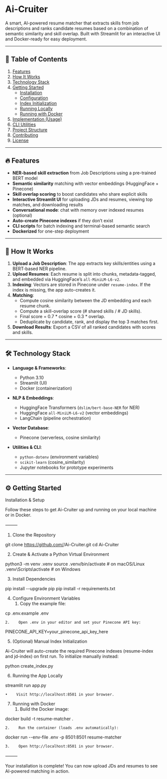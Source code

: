 # Ai-Cruiter

A smart, AI-powered resume matcher that extracts skills from job descriptions and ranks candidate resumes based on a combination of semantic similarity and skill overlap. Built with Streamlit for an interactive UI and Docker-ready for easy deployment.

---

## 🚀 Table of Contents

1. [Features](#features)  
2. [How It Works](#how-it-works)  
3. [Technology Stack](#technology-stack)  
4. [Getting Started](#getting-started)  
   - [Installation](#installation)  
   - [Configuration](#configuration)  
   - [Index Initialization](#index-initialization)  
   - [Running Locally](#running-locally)  
   - [Running with Docker](#running-with-docker)  
5. [Implementation (Usage)](#implementation-usage)  
6. [CLI Utilities](#cli-utilities)  
7. [Project Structure](#project-structure)  
8. [Contributing](#contributing)  
9. [License](#license)  

---

## 🔥 Features

- **NER-based skill extraction** from Job Descriptions using a pre-trained BERT model  
- **Semantic similarity** matching with vector embeddings (HuggingFace + Pinecone)  
- **Skill overlap scoring** to boost candidates who share explicit skills  
- **Interactive Streamlit UI** for uploading JDs and resumes, viewing top matches, and downloading results  
- **Conversational mode**: chat with memory over indexed resumes (optional)  
- **Auto-create Pinecone indexes** if they don’t exist  
- **CLI scripts** for batch indexing and terminal-based semantic search  
- **Dockerized** for one-step deployment  

---

## 🧠 How It Works

1. **Upload a Job Description**: The app extracts key skills/entities using a BERT-based NER pipeline.  
2. **Upload Resumes**: Each resume is split into chunks, metadata-tagged, and embedded via HuggingFace’s `all-MiniLM-L6-v2`.  
3. **Indexing**: Vectors are stored in Pinecone under `resume-index`. If the index is missing, the app auto-creates it.  
4. **Matching**:  
   - Compute cosine similarity between the JD embedding and each resume chunk.  
   - Compute a skill-overlap score (# shared skills / # JD skills).  
   - Final score = 0.7 * cosine + 0.3 * overlap.  
   - Deduplicate by candidate, rank, and display the top 3 matches first.  
5. **Download Results**: Export a CSV of all ranked candidates with scores and skills.  

---

## 🛠 Technology Stack

- **Language & Frameworks**:  
  - Python 3.10  
  - Streamlit (UI)  
  - Docker (containerization)

- **NLP & Embeddings**:  
  - HuggingFace Transformers (`dslim/bert-base-NER` for NER)  
  - HuggingFace `all-MiniLM-L6-v2` (vector embeddings)  
  - LangChain (pipeline orchestration)

- **Vector Database**:  
  - Pinecone (serverless, cosine similarity)

- **Utilities & CLI**:  
  - `python-dotenv` (environment variables)  
  - `scikit-learn` (cosine_similarity)  
  - Jupyter notebooks for prototype experiments  

---

## ⚙️ Getting Started

Installation & Setup

Follow these steps to get Ai-Cruiter up and running on your local machine or in Docker.

⸻

1. Clone the Repository

git clone https://github.com/<your-username>/Ai-Cruiter.git
cd Ai-Cruiter

2. Create & Activate a Python Virtual Environment

python3 -m venv .venv
source .venv/bin/activate     # on macOS/Linux
.venv\Scripts\activate        # on Windows

3. Install Dependencies

pip install --upgrade pip
pip install -r requirements.txt

4. Configure Environment Variables
    1.    Copy the example file:

cp .env.example .env


    2.    Open .env in your editor and set your Pinecone API key:

PINECONE_API_KEY=your_pinecone_api_key_here



5. (Optional) Manual Index Initialization

Ai-Cruiter will auto-create the required Pinecone indexes (resume-index and jd-index) on first run. To initialize manually instead:

python create_index.py

6. Running the App Locally

streamlit run app.py

    •    Visit http://localhost:8501 in your browser.

7. Running with Docker
    1.    Build the Docker image:

docker build -t resume-matcher .


    2.    Run the container (loads .env automatically):

docker run --env-file .env -p 8501:8501 resume-matcher


    3.    Open http://localhost:8501 in your browser.

⸻

Your installation is complete! You can now upload JDs and resumes to see AI-powered matching in action.
